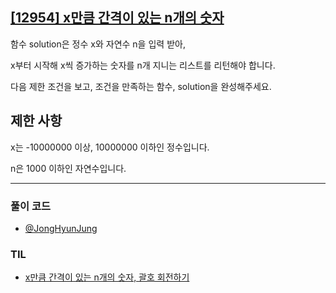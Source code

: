 ## [[12954] x만큼 간격이 있는 n개의 숫자](https://school.programmers.co.kr/learn/courses/30/lessons/12954)

함수 solution은 정수 x와 자연수 n을 입력 받아, 

x부터 시작해 x씩 증가하는 숫자를 n개 지니는 리스트를 리턴해야 합니다. 

다음 제한 조건을 보고, 조건을 만족하는 함수, solution을 완성해주세요.

## 제한 사항

x는 -10000000 이상, 10000000 이하인 정수입니다.

n은 1000 이하인 자연수입니다.

***

### 풀이 코드

- [@JongHyunJung](https://github.com/viaunixue/algorithm-study/blob/main/Programmers/12954/jjh.py)

### TIL

* [x만큼 간격이 있는 n개의 숫자, 괄호 회전하기](https://almond0115.tistory.com/entry/programmers-x만큼-간격이-있는-n개의-숫자-괄호-회전하기)